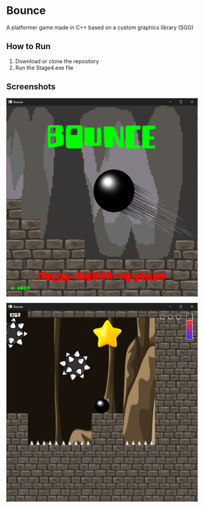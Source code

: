 # Bounce

A platformer game made in C++ based on a custom graphics library (SGG)

## How to Run

1. Download or clone the repository
2. Run the Stage4.exe file

## Screenshots

![Image Description](img/Screenshot1.png)

![Image Description](img/Screenshot2.png)

